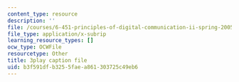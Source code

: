 ```yaml
---
content_type: resource
description: ''
file: /courses/6-451-principles-of-digital-communication-ii-spring-2005/b3f591dfb3255faea861303725c49eb6_eyqoHN4-4jg.vtt
file_type: application/x-subrip
learning_resource_types: []
ocw_type: OCWFile
resourcetype: Other
title: 3play caption file
uid: b3f591df-b325-5fae-a861-303725c49eb6
---
```


